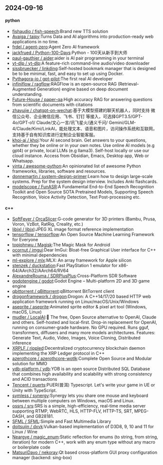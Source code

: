 ## 2024-09-16

#### python
* [fishaudio / fish-speech](https://github.com/fishaudio/fish-speech):Brand new TTS solution
* [Avaiga / taipy](https://github.com/Avaiga/taipy):Turns Data and AI algorithms into production-ready web applications in no time.
* [frdel / agent-zero](https://github.com/frdel/agent-zero):Agent Zero AI framework
* [jackfrued / Python-100-Days](https://github.com/jackfrued/Python-100-Days):Python - 100天从新手到大师
* [paul-gauthier / aider](https://github.com/paul-gauthier/aider):aider is AI pair programming in your terminal
* [yt-dlp / yt-dlp](https://github.com/yt-dlp/yt-dlp):A feature-rich command-line audio/video downloader
* [sissbruecker / linkding](https://github.com/sissbruecker/linkding):Self-hosted bookmark manager that is designed be to be minimal, fast, and easy to set up using Docker.
* [Pythagora-io / gpt-pilot](https://github.com/Pythagora-io/gpt-pilot):The first real AI developer
* [infiniflow / ragflow](https://github.com/infiniflow/ragflow):RAGFlow is an open-source RAG (Retrieval-Augmented Generation) engine based on deep document understanding.
* [Future-House / paper-qa](https://github.com/Future-House/paper-qa):High accuracy RAG for answering questions from scientific documents with citations
* [zhayujie / chatgpt-on-wechat](https://github.com/zhayujie/chatgpt-on-wechat):基于大模型搭建的聊天机器人，同时支持 微信公众号、企业微信应用、飞书、钉钉 等接入，可选择GPT3.5/GPT-4o/GPT-o1/ Claude/文心一言/讯飞星火/通义千问/ Gemini/GLM-4/Claude/Kimi/LinkAI，能处理文本、语音和图片，访问操作系统和互联网，支持基于自有知识库进行定制企业智能客服。
* [khoj-ai / khoj](https://github.com/khoj-ai/khoj):Your AI second brain. Get answers to your questions, whether they be online or in your own notes. Use online AI models (e.g gpt4) or private, local LLMs (e.g llama3). Self-host locally or use our cloud instance. Access from Obsidian, Emacs, Desktop app, Web or Whatsapp.
* [vinta / awesome-python](https://github.com/vinta/awesome-python):An opinionated list of awesome Python frameworks, libraries, software and resources.
* [donnemartin / system-design-primer](https://github.com/donnemartin/system-design-primer):Learn how to design large-scale systems. Prep for the system design interview. Includes Anki flashcards.
* [modelscope / FunASR](https://github.com/modelscope/FunASR):A Fundamental End-to-End Speech Recognition Toolkit and Open Source SOTA Pretrained Models, Supporting Speech Recognition, Voice Activity Detection, Text Post-processing etc.

#### c++
* [SoftFever / OrcaSlicer](https://github.com/SoftFever/OrcaSlicer):G-code generator for 3D printers (Bambu, Prusa, Voron, VzBot, RatRig, Creality, etc.)
* [libjxl / libjxl](https://github.com/libjxl/libjxl):JPEG XL image format reference implementation
* [tensorflow / tensorflow](https://github.com/tensorflow/tensorflow):An Open Source Machine Learning Framework for Everyone
* [topjohnwu / Magisk](https://github.com/topjohnwu/Magisk):The Magic Mask for Android
* [ocornut / imgui](https://github.com/ocornut/imgui):Dear ImGui: Bloat-free Graphical User interface for C++ with minimal dependencies
* [ml-explore / mlx](https://github.com/ml-explore/mlx):MLX: An array framework for Apple silicon
* [stenzek / duckstation](https://github.com/stenzek/duckstation):Fast PlayStation 1 emulator for x86-64/AArch32/AArch64/RV64
* [AlexandreRouma / SDRPlusPlus](https://github.com/AlexandreRouma/SDRPlusPlus):Cross-Platform SDR Software
* [godotengine / godot](https://github.com/godotengine/godot):Godot Engine – Multi-platform 2D and 3D game engine
* [qbittorrent / qBittorrent](https://github.com/qbittorrent/qBittorrent):qBittorrent BitTorrent client
* [drogonframework / drogon](https://github.com/drogonframework/drogon):Drogon: A C++14/17/20 based HTTP web application framework running on Linux/macOS/Unix/Windows
* [aseprite / aseprite](https://github.com/aseprite/aseprite):Animated sprite editor & pixel art tool (Windows, macOS, Linux)
* [mudler / LocalAI](https://github.com/mudler/LocalAI):🤖 The free, Open Source alternative to OpenAI, Claude and others. Self-hosted and local-first. Drop-in replacement for OpenAI, running on consumer-grade hardware. No GPU required. Runs gguf, transformers, diffusers and many more models architectures. Features: Generate Text, Audio, Video, Images, Voice Cloning, Distributed inference
* [XRPLF / rippled](https://github.com/XRPLF/rippled):Decentralized cryptocurrency blockchain daemon implementing the XRP Ledger protocol in C++
* [azerothcore / azerothcore-wotlk](https://github.com/azerothcore/azerothcore-wotlk):Complete Open Source and Modular solution for MMO
* [ydb-platform / ydb](https://github.com/ydb-platform/ydb):YDB is an open source Distributed SQL Database that combines high availability and scalability with strong consistency and ACID transactions
* [Tencent / puerts](https://github.com/Tencent/puerts):PUER(普洱) Typescript. Let's write your game in UE or Unity with TypeScript.
* [symless / synergy](https://github.com/symless/synergy):Synergy lets you share one mouse and keyboard between multiple computers on Windows, macOS and Linux.
* [ossrs / srs](https://github.com/ossrs/srs):SRS is a simple, high-efficiency, real-time media server supporting RTMP, WebRTC, HLS, HTTP-FLV, HTTP-TS, SRT, MPEG-DASH, and GB28181.
* [SFML / SFML](https://github.com/SFML/SFML):Simple and Fast Multimedia Library
* [doitsujin / dxvk](https://github.com/doitsujin/dxvk):Vulkan-based implementation of D3D8, 9, 10 and 11 for Linux / Wine
* [Neargye / magic_enum](https://github.com/Neargye/magic_enum):Static reflection for enums (to string, from string, iteration) for modern C++, work with any enum type without any macro or boilerplate code
* [MatsuriDayo / nekoray](https://github.com/MatsuriDayo/nekoray):Qt based cross-platform GUI proxy configuration manager (backend: sing-box)
